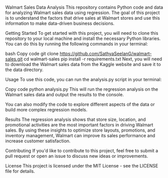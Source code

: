 Walmart Sales Data Analysis
This repository contains Python code and data for analyzing Walmart sales data using regression. The goal of this project is to understand the factors that drive sales at Walmart stores and use this information to make data-driven business decisions.

Getting Started
To get started with this project, you will need to clone this repository to your local machine and install the necessary Python libraries. You can do this by running the following commands in your terminal:

bash
Copy code
git clone https://github.com/SathyaSeelanG/walmart-sales.git
cd walmart-sales
pip install -r requirements.txt
Next, you will need to download the Walmart sales data from the Kaggle website and save it to the data directory.

Usage
To use this code, you can run the analysis.py script in your terminal:

Copy code
python analysis.py
This will run the regression analysis on the Walmart sales data and output the results to the console.

You can also modify the code to explore different aspects of the data or build more complex regression models.

Results
The regression analysis shows that store size, location, and promotional activities are the most important factors in driving Walmart sales. By using these insights to optimize store layouts, promotions, and inventory management, Walmart can improve its sales performance and increase customer satisfaction.

Contributing
If you'd like to contribute to this project, feel free to submit a pull request or open an issue to discuss new ideas or improvements.

License
This project is licensed under the MIT License - see the LICENSE file for details.